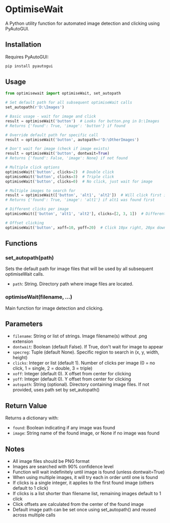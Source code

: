 # OptimiseWait

A Python utility function for automated image detection and clicking using PyAutoGUI.

## Installation

Requires PyAutoGUI:
```bash
pip install pyautogui
```

## Usage

```python
from optimisewait import optimiseWait, set_autopath

# Set default path for all subsequent optimiseWait calls
set_autopath(r'D:\Images')

# Basic usage - wait for image and click
result = optimiseWait('button')  # Looks for button.png in D:\Images
# Returns {'found': True, 'image': 'button'} if found

# Override default path for specific call
result = optimiseWait('button', autopath=r'D:\OtherImages')

# Don't wait for image (check if image exists)
result = optimiseWait('button', dontwait=True)
# Returns {'found': False, 'image': None} if not found

# Multiple click options
optimiseWait('button', clicks=2)  # Double click
optimiseWait('button', clicks=3)  # Triple click
optimiseWait('button', clicks=0)  # No click, just wait for image

# Multiple images to search for
result = optimiseWait(['button', 'alt1', 'alt2'])  # Will click first image found
# Returns {'found': True, 'image': 'alt1'} if alt1 was found first

# Different clicks per image
optimiseWait(['button', 'alt1', 'alt2'], clicks=[2, 3, 1])  # Different clicks per image

# Offset clicking
optimiseWait('button', xoff=10, yoff=20)  # Click 10px right, 20px down from center
```

## Functions

### set_autopath(path)
Sets the default path for image files that will be used by all subsequent optimiseWait calls.
- `path`: String. Directory path where image files are located.

### optimiseWait(filename, ...)
Main function for image detection and clicking.

## Parameters

- `filename`: String or list of strings. Image filename(s) without .png extension
- `dontwait`: Boolean (default False). If True, don't wait for image to appear
- `specreg`: Tuple (default None). Specific region to search in (x, y, width, height)
- `clicks`: Integer or list (default 1). Number of clicks per image (0 = no click, 1 = single, 2 = double, 3 = triple)
- `xoff`: Integer (default 0). X offset from center for clicking
- `yoff`: Integer (default 0). Y offset from center for clicking
- `autopath`: String (optional). Directory containing image files. If not provided, uses path set by set_autopath()

## Return Value

Returns a dictionary with:
- `found`: Boolean indicating if any image was found
- `image`: String name of the found image, or None if no image was found

## Notes

- All image files should be PNG format
- Images are searched with 90% confidence level
- Function will wait indefinitely until image is found (unless dontwait=True)
- When using multiple images, it will try each in order until one is found
- If clicks is a single integer, it applies to the first found image (others default to 1 click)
- If clicks is a list shorter than filename list, remaining images default to 1 click
- Click offsets are calculated from the center of the found image
- Default image path can be set once using set_autopath() and reused across multiple calls
